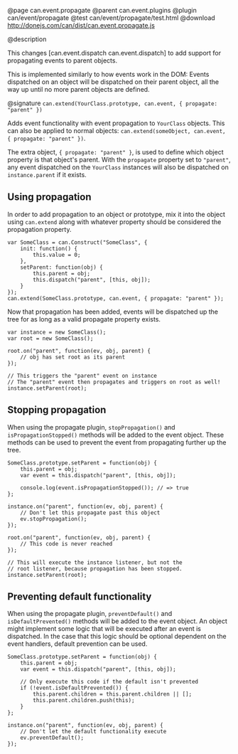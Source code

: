 @page can.event.propagate 
@parent can.event.plugins
@plugin can/event/propagate
@test can/event/propagate/test.html
@download http://donejs.com/can/dist/can.event.propagate.js

@description

This changes [can.event.dispatch can.event.dispatch] to add support for propagating events to parent objects.

This is implemented similarly to how events work in the DOM: Events dispatched on an object will be dispatched on their parent object, all the way up until no more parent objects are defined.

@signature `can.extend(YourClass.prototype, can.event, { propagate: "parent" })`

Adds event functionality with event propagation to `YourClass` objects. This can also be applied to normal objects: `can.extend(someObject, can.event, { propagate: "parent" })`.

The extra object, `{ propagate: "parent" }`, is used to define which object property is that object's parent. With the `propagate` property set to `"parent"`, any event dispatched on the `YourClass` instances will also be dispatched on `instance.parent` if it exists.

## Using propagation

In order to add propagation to an object or prototype, mix it into the object using `can.extend` along with whatever property should be considered the propagation property.

```
var SomeClass = can.Construct("SomeClass", {
	init: function() {
		this.value = 0;
	},
	setParent: function(obj) {
		this.parent = obj;
		this.dispatch("parent", [this, obj]);
	}
});
can.extend(SomeClass.prototype, can.event, { propagate: "parent" });
```

Now that propagation has been added, events will be dispatched up the tree for as long as a valid propagate property exists.

```
var instance = new SomeClass();
var root = new SomeClass();

root.on("parent", function(ev, obj, parent) {
	// obj has set root as its parent
});

// This triggers the "parent" event on instance
// The "parent" event then propagates and triggers on root as well!
instance.setParent(root);
```

## Stopping propagation

When using the propagate plugin, `stopPropagation()` and `isPropagationStopped()` methods will be added to the event object. These methods can be used to prevent the event from propagating further up the tree.

```
SomeClass.prototype.setParent = function(obj) {
	this.parent = obj;
	var event = this.dispatch("parent", [this, obj]);

	console.log(event.isPropagationStopped()); // => true
};

instance.on("parent", function(ev, obj, parent) {
	// Don't let this propagate past this object
	ev.stopPropagation();
});

root.on("parent", function(ev, obj, parent) {
	// This code is never reached
});

// This will execute the instance listener, but not the
// root listener, because propagation has been stopped.
instance.setParent(root);
```

## Preventing default functionality

When using the propagate plugin, `preventDefault()` and `isDefaultPrevented()` methods will be added to the event object. An object might implement some logic that will be executed after an event is dispatched. In the case that this logic should be optional dependent on the event handlers, default prevention can be used.

```
SomeClass.prototype.setParent = function(obj) {
	this.parent = obj;
	var event = this.dispatch("parent", [this, obj]);

	// Only execute this code if the default isn't prevented
	if (!event.isDefaultPrevented()) {
		this.parent.children = this.parent.children || [];
		this.parent.children.push(this);
	}
};

instance.on("parent", function(ev, obj, parent) {
	// Don't let the default functionality execute
	ev.preventDefault();
});
```
